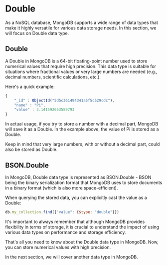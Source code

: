 # Double

As a NoSQL database, MongoDB supports a wide range of data types that make it highly versatile for various data storage needs. In this section, we will focus on Double data type.

## Double

A Double in MongoDB is a 64-bit floating-point number used to store numerical values that require high precision. This data type is suitable for situations where fractional values or very large numbers are needed (e.g., decimal numbers, scientific calculations, etc.).

Here's a quick example:

```javascript
{
    "_id" : ObjectId("5d5c361494341a5f5c529cdc"),
    "name" : "Pi",
    "value" : 3.141592653589793
}
```

In actual usage, if you try to store a number with a decimal part, MongoDB will save it as a Double. In the example above, the value of Pi is stored as a Double.

Keep in mind that very large numbers, with or without a decimal part, could also be stored as Double.

## BSON.Double

In MongoDB, Double data type is represented as BSON.Double - BSON being the binary serialization format that MongoDB uses to store documents in a binary format (which is also more space-efficient).

When querying the stored data, you can explicitly cast the value as a Double:

```javascript
db.my_collection.find({"value": {$type: "double"}})
```

It's important to always remember that although MongoDB provides flexibility in terms of storage, it is crucial to understand the impact of using various data types on performance and storage efficiency.

That's all you need to know about the Double data type in MongoDB. Now, you can store numerical values with high precision.

In the next section, we will cover another data type in MongoDB.